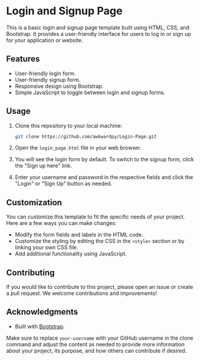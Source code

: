 # Login and Signup Page

This is a basic login and signup page template built using HTML, CSS, and Bootstrap. It provides a user-friendly interface for users to log in or sign up for your application or website.

## Features

- User-friendly login form.
- User-friendly signup form.
- Responsive design using Bootstrap.
- Simple JavaScript to toggle between login and signup forms.

## Usage

1. Clone this repository to your local machine:

   ```bash
   git clone https://github.com/awkwardpy/Login-Page.git


2. Open the `login_page.html` file in your web browser.

3. You will see the login form by default. To switch to the signup form, click the "Sign up here" link.

4. Enter your username and password in the respective fields and click the "Login" or "Sign Up" button as needed.

## Customization

You can customize this template to fit the specific needs of your project. Here are a few ways you can make changes:

- Modify the form fields and labels in the HTML code.
- Customize the styling by editing the CSS in the `<style>` section or by linking your own CSS file.
- Add additional functionality using JavaScript.

## Contributing

If you would like to contribute to this project, please open an issue or create a pull request. We welcome contributions and improvements!

## Acknowledgments

- Built with [Bootstrap](https://getbootstrap.com/).


Make sure to replace `your-username` with your GitHub username in the clone command and adjust the content as needed to provide more information about your project, its purpose, and how others can contribute if desired.
